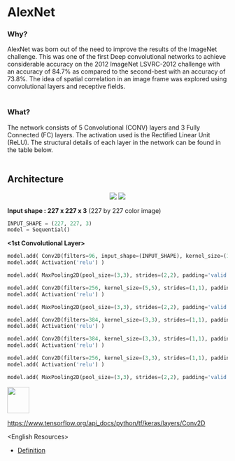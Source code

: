 <h1>AlexNet</h1>
<h3>Why?</h3>
AlexNet was born out of the need to improve the results of the ImageNet challenge. This was one of the first Deep convolutional networks to achieve considerable accuracy on the 2012 ImageNet LSVRC-2012 challenge with an accuracy of 84.7% as compared to the second-best with an accuracy of 73.8%. The idea of spatial correlation in an image frame was explored using convolutional layers and receptive fields.
<br><br>

<h3>What?</h3>
The network consists of 5 Convolutional (CONV) layers and 3 Fully Connected (FC) layers. The activation used is the Rectified Linear Unit (ReLU). The structural details of each layer in the network can be found in the table below.
<br><br>

<h2>Architecture</h2>
<p align=center>
<img src="https://miro.medium.com/max/700/1*bD_DMBtKwveuzIkQTwjKQQ.png"> </img>
<img src="https://miro.medium.com/max/700/1*vXBvV_Unz3JAxytc5iSeoQ.png"> </img>
<p>

<strong>Input shape : 227 x 227 x 3</strong> (227 by 227 color image)
```python
INPUT_SHAPE = (227, 227, 3)
model = Sequential()
```
<strong>&lt;1st Convolutional Layer&gt;</strong>
```python
model.add( Conv2D(filters=96, input_shape=(INPUT_SHAPE), kernel_size=(11,11), strides=(4,4), padding='valid') )
model.add( Activation('relu') )
```

```python
model.add( MaxPooling2D(pool_size=(3,3), strides=(2,2), padding='valid') )
```

```python
model.add( Conv2D(filters=256, kernel_size=(5,5), strides=(1,1), padding='same') )
model.add( Activation('relu') )
```

```python
model.add( MaxPooling2D(pool_size=(3,3), strides=(2,2), padding='valid') )
```

```python
model.add( Conv2D(filters=384, kernel_size=(3,3), strides=(1,1), padding='same') )
model.add( Activation('relu') )
```

```python
model.add( Conv2D(filters=384, kernel_size=(3,3), strides=(1,1), padding='same') )
model.add( Activation('relu') )
```

```python
model.add( Conv2D(filters=256, kernel_size=(3,3), strides=(1,1), padding='same') )
model.add( Activation('relu') )
```

```python
model.add( MaxPooling2D(pool_size=(3,3), strides=(2,2), padding='valid') )
```
<img src="https://i.stack.imgur.com/dtybe.png" style="width:50px;height:60px;"></img>

https://www.tensorflow.org/api_docs/python/tf/keras/layers/Conv2D


&lt;English Resources&gt;<br>
<ul>
        <li><a href="https://towardsdatascience.com/the-w3h-of-alexnet-vggnet-resnet-and-inception-7baaaecccc96#_=_">Definition</a></li>
</ul>
